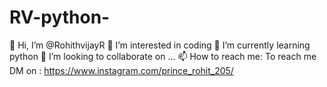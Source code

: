# RV-python-
👋 Hi, I’m @RohithvijayR
👀 I’m interested in coding
🌱 I’m currently learning python
💞️ I’m looking to collaborate on ...
📫 How to reach me: To reach me DM on : https://www.instagram.com/prince_rohit_205/

